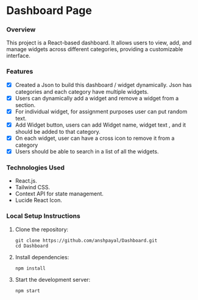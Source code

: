 # Dashboard Page

### Overview
This project is a React-based dashboard. It allows users to view, add, and manage widgets across different categories, providing a customizable interface.

### Features
- [x] Created a Json to build this dashboard / widget dynamically. Json has categories and each category have multiple widgets.
- [x] Users can dynamically add a widget and remove a widget from a section.
- [x] For individual widget, for assignment purposes user can put random text.
- [x] Add Widget button, users can add Widget name, widget text , and it should be added to that
category.
- [x] On each widget, user can have a cross icon to remove it from a category
- [x] Users should be able to search in a list of all the widgets.

### Technologies Used
- React.js.
- Tailwind CSS.
- Context API for state management.
- Lucide React Icon.

### Local Setup Instructions
1. Clone the repository:
    ```
    git clone https://github.com/anshpayal/Dashboard.git
    cd Dashboard
    ```

2. Install dependencies:
    ```
    npm install
    ```

3. Start the development server:
    ```
    npm start
    ```
